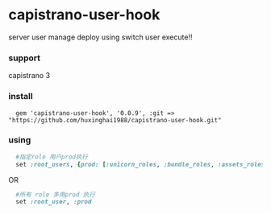 # capistrano-user-hook
server user manage deploy using switch user execute!!

### support

capistrano 3

### install

```SHELL
  gem 'capistrano-user-hook', '0.0.9', :git => "https://github.com/huxinghai1988/capistrano-user-hook.git"
```

### using

```RUBY
  #指定role 用户prod执行
  set :root_users, {prod: [:unicorn_roles, :bundle_roles, :assets_roles, :release_roles]}
```

OR

```RUBY
  #所有 role 多用prod 执行
  set :root_user, :prod
```

